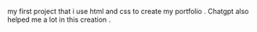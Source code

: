 my first project that i use html and css to create my portfolio . Chatgpt also helped me a lot in this creation . 
